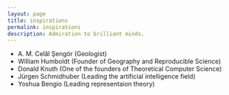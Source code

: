 ```yaml
---
layout: page
title: inspirations
permalink: inspirations
description: Admiration to brilliant minds.
---
```




* A. M. Celâl Şengör (Geologist)
* William Humboldt (Founder of Geography and Reproducible Science)
* Donald Knuth (One of the founders of Theoretical Computer Science)
* Jürgen Schmidhuber (Leading the artificial intelligence field)
* Yoshua Bengio (Leading representaion theory)